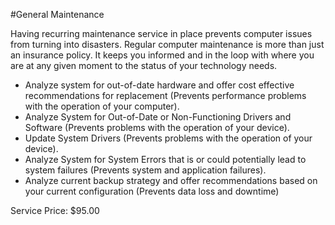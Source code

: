 #General Maintenance

Having recurring maintenance service in place prevents computer issues from turning into disasters. Regular computer maintenance is more than just an insurance policy. It keeps you informed and in the loop with where you are at any given moment to the status of your technology needs.

- Analyze system for out-of-date hardware and offer cost effective recommendations for replacement (Prevents performance problems with the operation of your computer).
- Analyze System for Out-of-Date or Non-Functioning Drivers and Software (Prevents problems with the operation of your device).
- Update System Drivers (Prevents problems with the operation of your device).
- Analyze System for System Errors that is or could potentially lead to system failures (Prevents system and application failures).
- Analyze current backup strategy and offer recommendations based on your current configuration (Prevents data loss and downtime)

Service Price: $95.00